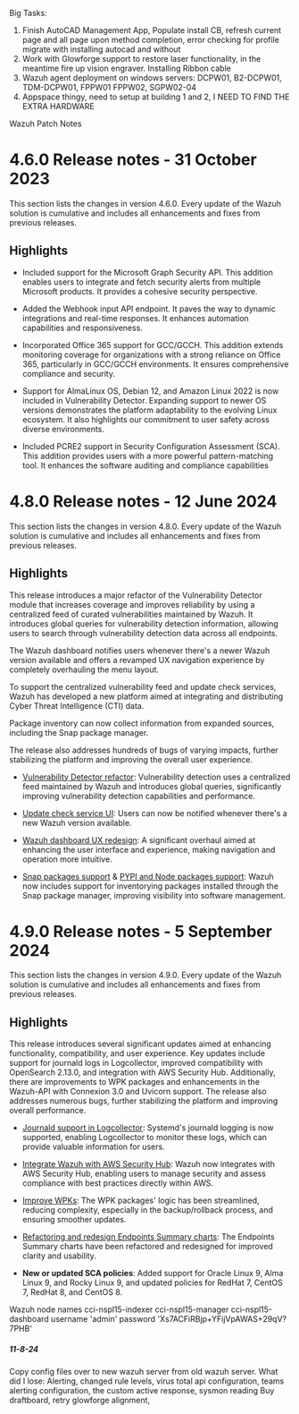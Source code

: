 
Big Tasks:
1. Finish AutoCAD Management App, Populate install CB, refresh current page and all page upon method completion, error checking for profile migrate with installing autocad and without
2. Work with Glowforge support to restore laser functionality, in the meantime fire up vision engraver. Installing Ribbon cable
3. Wazuh agent deployment on windows servers: DCPW01, B2-DCPW01, TDM-DCPW01, FPPW01 FPPW02, SGPW02-04
4. Appspace thingy, need to setup at building 1 and 2, I NEED TO FIND THE EXTRA HARDWARE


Wazuh Patch Notes
# 4.6.0 Release notes - 31 October 2023

This section lists the changes in version 4.6.0. Every update of the Wazuh solution is cumulative and includes all enhancements and fixes from previous releases.

## Highlights

- Included support for the Microsoft Graph Security API. This addition enables users to integrate and fetch security alerts from multiple Microsoft products. It provides a cohesive security perspective.
    
- Added the Webhook input API endpoint. It paves the way to dynamic integrations and real-time responses. It enhances automation capabilities and responsiveness.
    
- Incorporated Office 365 support for GCC/GCCH. This addition extends monitoring coverage for organizations with a strong reliance on Office 365, particularly in GCC/GCCH environments. It ensures comprehensive compliance and security.
    
- Support for AlmaLinux OS, Debian 12, and Amazon Linux 2022 is now included in Vulnerability Detector. Expanding support to newer OS versions demonstrates the platform adaptability to the evolving Linux ecosystem. It also highlights our commitment to user safety across diverse environments.
    
- Included PCRE2 support in Security Configuration Assessment (SCA). This addition provides users with a more powerful pattern-matching tool. It enhances the software auditing and compliance capabilities

# 4.8.0 Release notes - 12 June 2024

This section lists the changes in version 4.8.0. Every update of the Wazuh solution is cumulative and includes all enhancements and fixes from previous releases.

## Highlights

This release introduces a major refactor of the Vulnerability Detector module that increases coverage and improves reliability by using a centralized feed of curated vulnerabilities maintained by Wazuh. It introduces global queries for vulnerability detection information, allowing users to search through vulnerability detection data across all endpoints.

The Wazuh dashboard notifies users whenever there's a newer Wazuh version available and offers a revamped UX navigation experience by completely overhauling the menu layout.

To support the centralized vulnerability feed and update check services, Wazuh has developed a new platform aimed at integrating and distributing Cyber Threat Intelligence (CTI) data.

Package inventory can now collect information from expanded sources, including the Snap package manager.

The release also addresses hundreds of bugs of varying impacts, further stabilizing the platform and improving the overall user experience.

- [Vulnerability Detector refactor](https://github.com/wazuh/wazuh/issues/14153): Vulnerability detection uses a centralized feed maintained by Wazuh and introduces global queries, significantly improving vulnerability detection capabilities and performance.
    
- [Update check service UI](https://github.com/wazuh/wazuh-dashboard/issues/84): Users can now be notified whenever there's a new Wazuh version available.
    
- [Wazuh dashboard UX redesign](https://github.com/wazuh/wazuh-dashboard/issues/90): A significant overhaul aimed at enhancing the user interface and experience, making navigation and operation more intuitive.
    
- [Snap packages support](https://github.com/wazuh/wazuh/issues/15429) & [PYPI and Node packages support](https://github.com/wazuh/wazuh-documentation/issues/6342): Wazuh now includes support for inventorying packages installed through the Snap package manager, improving visibility into software management.

# 4.9.0 Release notes - 5 September 2024

This section lists the changes in version 4.9.0. Every update of the Wazuh solution is cumulative and includes all enhancements and fixes from previous releases.

## Highlights

This release introduces several significant updates aimed at enhancing functionality, compatibility, and user experience. Key updates include support for journald logs in Logcollector, improved compatibility with OpenSearch 2.13.0, and integration with AWS Security Hub. Additionally, there are improvements to WPK packages and enhancements in the Wazuh-API with Connexion 3.0 and Uvicorn support. The release also addresses numerous bugs, further stabilizing the platform and improving overall performance.

- [Journald support in Logcollector](https://github.com/wazuh/wazuh/issues/12862): Systemd's journald logging is now supported, enabling Logcollector to monitor these logs, which can provide valuable information for users.
    
- [Integrate Wazuh with AWS Security Hub](https://github.com/wazuh/wazuh/issues/21209): Wazuh now integrates with AWS Security Hub, enabling users to manage security and assess compliance with best practices directly within AWS.
    
- [Improve WPKs](https://github.com/wazuh/wazuh/issues/21152): The WPK packages' logic has been streamlined, reducing complexity, especially in the backup/rollback process, and ensuring smoother updates.
    
- [Refactoring and redesign Endpoints Summary charts](https://github.com/wazuh/wazuh-dashboard-plugins/issues/6258): The Endpoints Summary charts have been refactored and redesigned for improved clarity and usability.
    
- **New or updated SCA policies**: Added support for Oracle Linux 9, Alma Linux 9, and Rocky Linux 9, and updated policies for RedHat 7, CentOS 7, RedHat 8, and CentOS 8.


Wazuh node names
cci-nspl15-indexer
cci-nspl15-manager
cci-nspl15-dashboard
username 'admin'
password 'Xs7ACFiRBjp+YFijVpAWAS+29qV?7PHB'

##### 11-8-24
Copy config files over to new wazuh server from old wazuh server. 
	What did I lose: Alerting, changed rule levels, virus total api configuration, teams alerting configuration, the custom active response, sysmon reading
Buy draftboard, retry glowforge alignment, 


